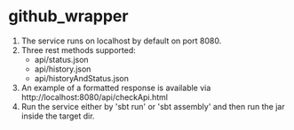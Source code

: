 # github_wrapper
1. The service runs on localhost by default on port 8080.
2. Three rest methods supported:
    * api/status.json
    * api/history.json
    * api/historyAndStatus.json
3. An example of a formatted response is available via http://localhost:8080/api/checkApi.html
4. Run the service either by 'sbt run' or 'sbt assembly' and then run the jar inside the target dir.
